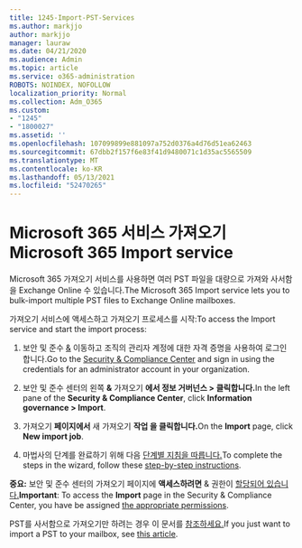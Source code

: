 ```yaml
---
title: 1245-Import-PST-Services
ms.author: markjjo
author: markjjo
manager: lauraw
ms.date: 04/21/2020
ms.audience: Admin
ms.topic: article
ms.service: o365-administration
ROBOTS: NOINDEX, NOFOLLOW
localization_priority: Normal
ms.collection: Adm_O365
ms.custom:
- "1245"
- "1800027"
ms.assetid: ''
ms.openlocfilehash: 107099899e881097a752d0376a4d76d51ea62463
ms.sourcegitcommit: 67dbb2f157f6e83f41d9480071c1d35ac5565509
ms.translationtype: MT
ms.contentlocale: ko-KR
ms.lasthandoff: 05/13/2021
ms.locfileid: "52470265"
---
```

# <a name="microsoft-365-import-service"></a><span data-ttu-id="8fce4-102">Microsoft 365 서비스 가져오기</span><span class="sxs-lookup"><span data-stu-id="8fce4-102">Microsoft 365 Import service</span></span>

<span data-ttu-id="8fce4-103">Microsoft 365 가져오기 서비스를 사용하면 여러 PST 파일을 대량으로 가져와 사서함을 Exchange Online 수 있습니다.</span><span class="sxs-lookup"><span data-stu-id="8fce4-103">The Microsoft 365 Import service lets you to bulk-import multiple PST files to Exchange Online mailboxes.</span></span>

<span data-ttu-id="8fce4-104">가져오기 서비스에 액세스하고 가져오기 프로세스를 시작:</span><span class="sxs-lookup"><span data-stu-id="8fce4-104">To access the Import service and start the import process:</span></span>

1. <span data-ttu-id="8fce4-105">보안 및 준수 [&](https://protection.office.com) 이동하고 조직의 관리자 계정에 대한 자격 증명을 사용하여 로그인합니다.</span><span class="sxs-lookup"><span data-stu-id="8fce4-105">Go to the [Security & Compliance Center](https://protection.office.com) and sign in using the credentials for an administrator account in your organization.</span></span>

2. <span data-ttu-id="8fce4-106">보안 및 준수 센터의 왼쪽 **&** 가져오기 **에서 정보 거버넌스 > 클릭합니다.**</span><span class="sxs-lookup"><span data-stu-id="8fce4-106">In the left pane of the **Security & Compliance Center**, click **Information governance > Import**.</span></span>

3. <span data-ttu-id="8fce4-107">가져오기 **페이지에서** 새 가져오기 **작업 을 클릭합니다.**</span><span class="sxs-lookup"><span data-stu-id="8fce4-107">On the **Import** page, click **New import job**.</span></span>

4. <span data-ttu-id="8fce4-108">마법사의 단계를 완료하기 위해 다음 [단계별 지침을 따릅니다.](/microsoft-365/compliance/use-network-upload-to-import-pst-files.md)</span><span class="sxs-lookup"><span data-stu-id="8fce4-108">To complete the steps in the wizard, follow these [step-by-step instructions](/microsoft-365/compliance/use-network-upload-to-import-pst-files.md).</span></span>

<span data-ttu-id="8fce4-109">**중요:** 보안 및 준수 센터의 가져오기 페이지에 **액세스하려면** & 권한이 [할당되어 있습니다.](/microsoft-365/security/office-365-security/use-dkim-to-validate-outbound-email.md)</span><span class="sxs-lookup"><span data-stu-id="8fce4-109">**Important**: To access the **Import** page in the Security & Compliance Center, you have be assigned  [the appropriate permissions](/microsoft-365/security/office-365-security/use-dkim-to-validate-outbound-email.md).</span></span>

<span data-ttu-id="8fce4-110">PST를 사서함으로 가져오기만 하려는 경우 이 문서를 [참조하세요.](https://support.office.com/article/import-email-contacts-and-calendar-from-an-outlook-pst-file-431a8e9a-f99f-4d5f-ae48-ded54b3440ac)</span><span class="sxs-lookup"><span data-stu-id="8fce4-110">If you just want to import a PST to your mailbox, see [this article](https://support.office.com/article/import-email-contacts-and-calendar-from-an-outlook-pst-file-431a8e9a-f99f-4d5f-ae48-ded54b3440ac).</span></span>

